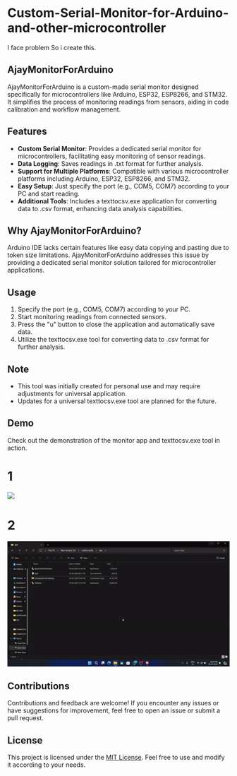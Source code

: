 # Custom-Serial-Monitor-for-Arduino-and-other-microcontroller
I face problem So i create this.
## AjayMonitorForArduino

AjayMonitorForArduino is a custom-made serial monitor designed specifically for microcontrollers like Arduino, ESP32, ESP8266, and STM32. It simplifies the process of monitoring readings from sensors, aiding in code calibration and workflow management. 

## Features

- **Custom Serial Monitor**: Provides a dedicated serial monitor for microcontrollers, facilitating easy monitoring of sensor readings.
- **Data Logging**: Saves readings in .txt format for further analysis.
- **Support for Multiple Platforms**: Compatible with various microcontroller platforms including Arduino, ESP32, ESP8266, and STM32.
- **Easy Setup**: Just specify the port (e.g., COM5, COM7) according to your PC and start reading.
- **Additional Tools**: Includes a texttocsv.exe application for converting data to .csv format, enhancing data analysis capabilities.

## Why AjayMonitorForArduino?

Arduino IDE lacks certain features like easy data copying and pasting due to token size limitations. AjayMonitorForArduino addresses this issue by providing a dedicated serial monitor solution tailored for microcontroller applications.

## Usage

1. Specify the port (e.g., COM5, COM7) according to your PC.
2. Start monitoring readings from connected sensors.
3. Press the "u" button to close the application and automatically save data.
4. Utilize the texttocsv.exe tool for converting data to .csv format for further analysis.

## Note

- This tool was initially created for personal use and may require adjustments for universal application.
- Updates for a universal texttocsv.exe tool are planned for the future.

## Demo

Check out the demonstration of the monitor app and texttocsv.exe tool in action.


# 1

<img src ="https://github.com/AjayGautam1199/Custom-Serial-Monitor-for-Arduino-and-other-microcontroller/blob/main/testingwithcustommadeapp-ezgif.com-video-to-gif.gif">


# 2

<img src ="https://github.com/AjayGautam1199/Custom-Serial-Monitor-for-Arduino-and-other-microcontroller/blob/main/mycreatedtools-ezgif.com-video-to-gif.gif">


## Contributions

Contributions and feedback are welcome! If you encounter any issues or have suggestions for improvement, feel free to open an issue or submit a pull request.

## License

This project is licensed under the [MIT License](LICENSE). Feel free to use and modify it according to your needs.
